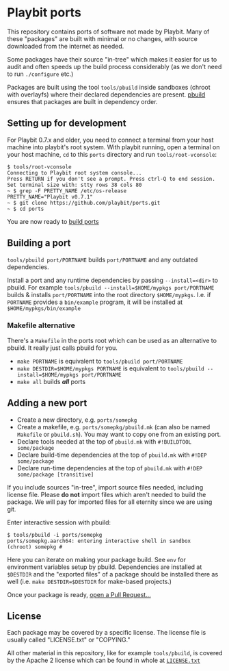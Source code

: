 # Playbit ports

This repository contains ports of software not made by Playbit.
Many of these "packages" are built with minimal or no changes,
with source downloaded from the internet as needed.

Some packages have their source "in-tree" which makes it easier for us to audit and often
speeds up the build process considerably (as we don't need to run `./configure` etc.)

Packages are built using the tool `tools/pbuild` inside sandboxes (chroot with overlayfs)
where their declared dependencies are present.
[pbuild](tools/pbuild.md) ensures that packages are built in dependency order.


## Setting up for development

For Playbit 0.7.x and older, you need to connect a terminal from your host machine into playbit's root system.
With playbit running, open a terminal on your host machine, `cd` to this `ports` directory and run `tools/root-vconsole`:

```shell
$ tools/root-vconsole
Connecting to Playbit root system console...
Press RETURN if you don't see a prompt. Press ctrl-Q to end session.
Set terminal size with: stty rows 38 cols 80
~ $ grep -F PRETTY_NAME /etc/os-release
PRETTY_NAME="Playbit v0.7.1"
~ $ git clone https://github.com/playbit/ports.git
~ $ cd ports
```

You are now ready to [build ports](#building-a-port)


## Building a port

`tools/pbuild port/PORTNAME` builds `port/PORTNAME` and any outdated dependencies.

Install a port and any runtime dependencies by passing `--install=<dir>` to pbuild.
For example `tools/pbuild --install=$HOME/mypkgs port/PORTNAME` builds & installs `port/PORTNAME` into the root directory `$HOME/mypkgs`. I.e. if `PORTNAME` provides a `bin/example` program, it will be installed at `$HOME/mypkgs/bin/example`

### Makefile alternative

There's a `Makefile` in the ports root which can be used as an alternative to pbuild.
It really just calls pbuild for you.

- `make PORTNAME` is equivalent to `tools/pbuild port/PORTNAME`
- `make DESTDIR=$HOME/mypkgs PORTNAME` is equivalent to `tools/pbuild --install=$HOME/mypkgs port/PORTNAME`
- `make all` builds **_all_** ports


## Adding a new port

- Create a new directory, e.g. `ports/somepkg`
- Create a makefile, e.g. `ports/somepkg/pbuild.mk`
  (can also be named `Makefile` or `pbuild.sh`).
  You may want to copy one from an existing port.
- Declare tools needed at the top of `pbuild.mk` with `#!BUILDTOOL some/package`
- Declare build-time dependencies at the top of `pbuild.mk` with `#!DEP some/package`
- Declare run-time dependencies at the top of `pbuild.mk` with `#!DEP some/package [transitive]`

If you include sources "in-tree", import source files needed, including license file.
Please **do not** import files which aren't needed to build the package.
We will pay for imported files for all eternity since we are using git.

Enter interactive session with pbuild:

```
$ tools/pbuild -i ports/somepkg
ports/somepkg.aarch64: entering interactive shell in sandbox
(chroot) somepkg #
```

Here you can iterate on making your package build.
See `env` for environment variables setup by pbuild.
Dependencies are installed at `$DESTDIR` and the "exported files" of a package should be installed there as well (i.e. `make DESTDIR=$DESTDIR` for make-based projects.)

Once your package is ready, [open a Pull Request…](https://github.com/playbit/ports/compare)


## License

Each package may be covered by a specific license.
The license file is usually called "LICENSE.txt" or "COPYING."

All other material in this repository, like for example `tools/pbuild`,
is covered by the Apache 2 license which can be found in whole at [`LICENSE.txt`](LICENSE.txt)


